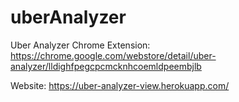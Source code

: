 # uberAnalyzer

Uber Analyzer Chrome Extension:
https://chrome.google.com/webstore/detail/uber-analyzer/lldighfpegcpcmcknhcoemldpeembjlb

Website: 
https://uber-analyzer-view.herokuapp.com/
